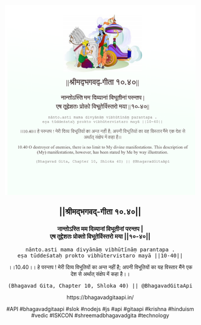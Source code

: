 <img src="../../asset/BG_10_40.png"/>
<center><h2>||श्रीमद्‍भगवद्‍-गीता १०.४०||</h2>
<h3>नान्तोऽस्ति मम दिव्यानां विभूतीनां परन्तप |<br/>एष तूद्देशतः प्रोक्तो विभूतेर्विस्तरो मया ||१०-४०||</h3>
<pre>nānto.asti mama divyānāṃ vibhūtīnāṃ parantapa .<br/>eṣa tūddeśataḥ prokto vibhūtervistaro mayā ||10-40||</pre>
<p>।।10.40।। हे परन्तप ! मेरी दिव्य विभूतियों का अन्त नहीं है; अपनी विभूतियों का यह विस्तार मैंने एक देश से अर्थात् संक्षेप में कहा है।।</p>
<pre>(Bhagavad Gita, Chapter 10, Shloka 40) || @BhagavadGitaApi</pre><p>https://bhagavadgitaapi.in/</p><p>#API #bhagavadgitaapi #slok #nodejs #js #api #gitaapi #krishna #hinduism #vedic #ISKCON #shreemadbhagavadgita #technology</p></center>